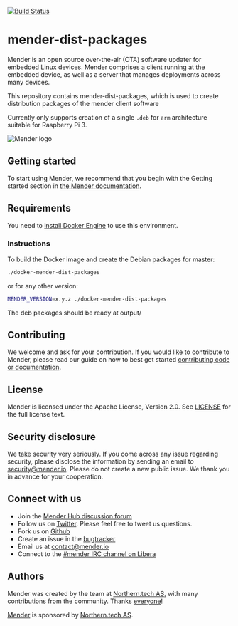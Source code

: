 [![Build Status](https://gitlab.com/Northern.tech/Mender/mender-dist-packages/badges/master/pipeline.svg)](https://gitlab.com/Northern.tech/Mender/mender-dist-packages/pipelines)

mender-dist-packages
====================

Mender is an open source over-the-air (OTA) software updater for embedded Linux devices. Mender comprises a client running at the embedded device, as well as a server that manages deployments across many devices.

This repository contains mender-dist-packages, which is used to create distribution packages of the mender client software

Currently only supports creation of a single `.deb` for `arm` architecture suitable for Raspberry Pi 3.

![Mender logo](https://mender.io/user/pages/resources/06.digital-assets/mender.io.png)

## Getting started

To start using Mender, we recommend that you begin with the Getting started
section in [the Mender documentation](https://docs.mender.io/).

## Requirements

You need to [install Docker Engine](https://docs.docker.com/install) to use this environment.

### Instructions

To build the Docker image and create the Debian packages for master:

```bash
./docker-mender-dist-packages
```

or for any other version:

```bash
MENDER_VERSION=x.y.z ./docker-mender-dist-packages
```

The deb packages should be ready at output/

## Contributing

We welcome and ask for your contribution. If you would like to contribute to Mender, please read our guide on how to best get started [contributing code or documentation](https://github.com/mendersoftware/mender/blob/master/CONTRIBUTING.md).

## License

Mender is licensed under the Apache License, Version 2.0. See [LICENSE](https://github.com/mendersoftware/mender-crossbuild/blob/master/LICENSE) for the full license text.

## Security disclosure

We take security very seriously. If you come across any issue regarding
security, please disclose the information by sending an email to
[security@mender.io](security@mender.io). Please do not create a new public
issue. We thank you in advance for your cooperation.

## Connect with us

* Join the [Mender Hub discussion forum](https://hub.mender.io)
* Follow us on [Twitter](https://twitter.com/mender_io). Please
  feel free to tweet us questions.
* Fork us on [Github](https://github.com/mendersoftware)
* Create an issue in the [bugtracker](https://tracker.mender.io/projects/MEN)
* Email us at [contact@mender.io](mailto:contact@mender.io)
* Connect to the [#mender IRC channel on Libera](https://web.libera.chat/?#mender)


## Authors

Mender was created by the team at [Northern.tech AS](https://northern.tech), with many contributions from
the community. Thanks [everyone](https://github.com/mendersoftware/mender/graphs/contributors)!

[Mender](https://mender.io) is sponsored by [Northern.tech AS](https://northern.tech).

